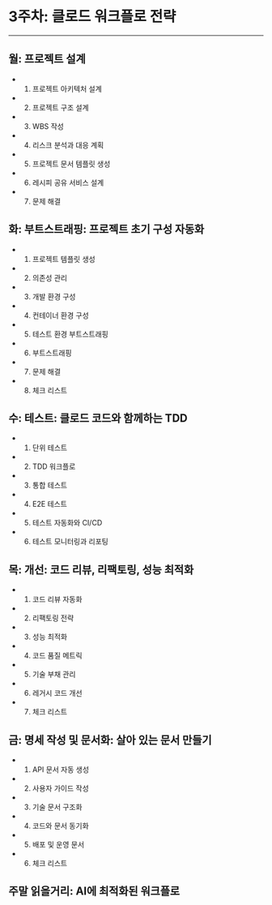 # 3주차: 클로드  워크플로  전략 
--- 
## 월: 프로젝트 설계 
- 1. 프로젝트 아키텍처 설계 
- 2. 프로젝트 구조 설계 
- 3. WBS 작성 
- 4. 리스크 분석과 대응 계획 
- 5. 프로젝트 문서 템플릿 생성 
- 6. 레시피 공유 서비스 설계 
- 7. 문제 해결 
 
## 화: 부트스트래핑: 프로젝트 초기 구성 자동화 
- 1. 프로젝트 템플릿 생성 
- 2. 의존성 관리 
- 3. 개발 환경 구성 
- 4. 컨테이너 환경 구성 
- 5. 테스트 환경 부트스트래핑 
- 6. 부트스트래핑 
- 7. 문제 해결 
- 8. 체크 리스트 
 
## 수: 테스트: 클로드 코드와 함께하는 TDD 
- 1. 단위 테스트 
- 2. TDD 워크플로 
- 3. 통합 테스트 
- 4. E2E 테스트 
- 5. 테스트 자동화와 CI/CD  
- 6. 테스트 모니터링과 리포팅 
 
## 목: 개선: 코드 리뷰, 리팩토링, 성능 최적화 
- 1. 코드 리뷰 자동화 
- 2. 리팩토링 전략 
- 3. 성능 최적화 
- 4. 코드 품질 메트릭 
- 5. 기술 부채 관리 
- 6. 레거시 코드 개선 
- 7. 체크 리스트 
 
## 금: 명세 작성 및 문서화: 살아 있는 문서 만들기 
- 1. API 문서 자동 생성 
- 2. 사용자 가이드 작성 
- 3. 기술 문서 구조화 
- 4. 코드와 문서 동기화 
- 5. 배포 및 운영 문서 
- 6. 체크 리스트 
 
## 주말 읽을거리: AI에 최적화된 워크플로 

